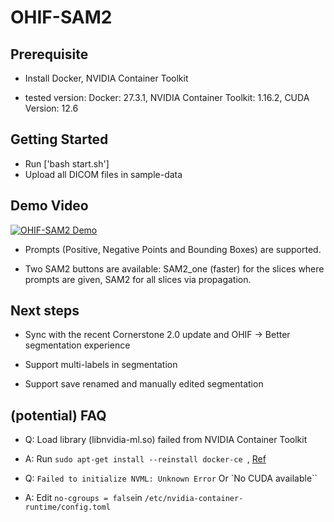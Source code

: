 # OHIF-SAM2

## Prerequisite

- Install Docker, NVIDIA Container Toolkit

- tested version: Docker: 27.3.1, NVIDIA Container Toolkit: 1.16.2, CUDA Version: 12.6

## Getting Started

- Run ['bash start.sh']
- Upload all DICOM files in sample-data

## Demo Video

[![OHIF-SAM2 Demo](https://img.youtube.com/vi/BS2wCKYh_pk/0.jpg)](https://www.youtube.com/watch?v=BS2wCKYh_pk)

- Prompts (Positive, Negative Points and Bounding Boxes) are supported.

- Two SAM2 buttons are available: SAM2_one (faster) for the slices where prompts are given, SAM2 for all slices via propagation.

## Next steps

- Sync with the recent Cornerstone 2.0 update and OHIF -> Better segmentation experience

- Support multi-labels in segmentation

- Support save renamed and manually edited segmentation

## (potential) FAQ

- Q: Load library (libnvidia-ml.so) failed from NVIDIA Container Toolkit
- A: Run `sudo apt-get install --reinstall docker-ce `, [Ref](https://github.com/NVIDIA/nvidia-container-toolkit/issues/305)

- Q: `Failed to initialize NVML: Unknown Error` Or `No CUDA available``
- A: Edit `no-cgroups = false`in `/etc/nvidia-container-runtime/config.toml`
